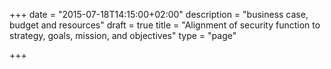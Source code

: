 +++
date = "2015-07-18T14:15:00+02:00"
description = "business case, budget and resources"
draft = true
title = "Alignment of security function to strategy, goals, mission, and objectives"
type = "page"

+++
